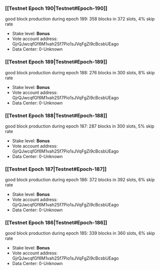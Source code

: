 ### [[Testnet Epoch 190|Testnet#Epoch-190]]
good block production during epoch 189: 358 blocks in 372 slots, 4% skip rate
* Stake level: **Bonus** 
* Vote account address: GjrQJwcqfGf6M1vah2Sf7Pio1sJVqFgZi9cBcsbUEago
* Data Center: 0-Unknown
### [[Testnet Epoch 189|Testnet#Epoch-189]]
good block production during epoch 188: 276 blocks in 300 slots, 8% skip rate
* Stake level: **Bonus** 
* Vote account address: GjrQJwcqfGf6M1vah2Sf7Pio1sJVqFgZi9cBcsbUEago
* Data Center: 0-Unknown
### [[Testnet Epoch 188|Testnet#Epoch-188]]
good block production during epoch 187: 287 blocks in 300 slots, 5% skip rate
* Stake level: **Bonus** 
* Vote account address: GjrQJwcqfGf6M1vah2Sf7Pio1sJVqFgZi9cBcsbUEago
* Data Center: 0-Unknown
### [[Testnet Epoch 187|Testnet#Epoch-187]]
good block production during epoch 186: 372 blocks in 392 slots, 6% skip rate
* Stake level: **Bonus** 
* Vote account address: GjrQJwcqfGf6M1vah2Sf7Pio1sJVqFgZi9cBcsbUEago
* Data Center: 0-Unknown
### [[Testnet Epoch 186|Testnet#Epoch-186]]
good block production during epoch 185: 339 blocks in 360 slots, 6% skip rate
* Stake level: **Bonus** 
* Vote account address: GjrQJwcqfGf6M1vah2Sf7Pio1sJVqFgZi9cBcsbUEago
* Data Center: 0-Unknown